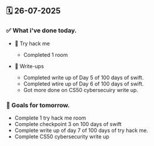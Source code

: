 ## 🗓️ 26-07-2025

### ✅ What i've done today.
- 👾 Try hack me
  - Completed 1 room
 
- 📝 Write-ups
  - Completed write up of Day 5 of 100 days of swift.
  - Completed wtire up of Day 6 of 100 days of swift.
  - Got more done on CS50 cybersecuiry write up.


### 🎯 Goals for tomorrow.
- Complete 1 try hack me room
- Complete checkpoint 3 on 100 days of swift
- Complete write up of day 7 of 100 days of try hack me.
- Complete CS50 cybersecurity write up
